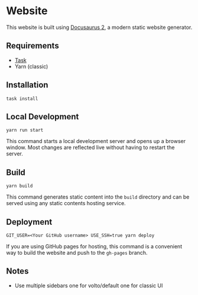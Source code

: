 # Website

This website is built using [Docusaurus 2](https://docusaurus.io/), a modern static website generator.

## Requirements

- [Task](https://taskfile.dev/#/)
- Yarn (classic)

## Installation

```console
task install
```

## Local Development

```console
yarn run start
```

This command starts a local development server and opens up a browser window. Most changes are reflected live without having to restart the server.

## Build

```console
yarn build
```

This command generates static content into the `build` directory and can be served using any static contents hosting service.

## Deployment

```console
GIT_USER=<Your GitHub username> USE_SSH=true yarn deploy
```

If you are using GitHub pages for hosting, this command is a convenient way to build the website and push to the `gh-pages` branch.

## Notes

- Use multiple sidebars one for volto/default one for classic UI
